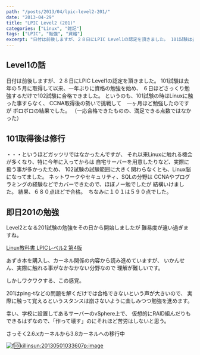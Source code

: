 ```yaml
---
path: "/posts/2013/04/lpic-level2-201/"
date: "2013-04-29"
title: "LPIC Level2 (201)"
categories: ["Linux", "雑記"]
tags: ["LPIC", "勉強", "資格"]
excerpt: "日付は前後しますが、２８日にLPIC Level1の認定を頂きました。 101試験は去年の５月に取得して以来、一年ぶりに資格の勉強を始め、 ６日ほどさ..."
---
```


## Level1の話

日付は前後しますが、２８日にLPIC Level1の認定を頂きました。 101試験は去年の５月に取得して以来、一年ぶりに資格の勉強を始め、 ６日ほどさっくり勉強するだけで102試験に合格できました。 というのも、101試験の時はLinuxに触った事すらなく、 CCNA取得後の勢いで挑戦して　一ヶ月ほど勉強したのですが ボロボロの結果でした。 （一応合格できたものの、満足できる点数ではなかった）

## 101取得後は修行

・・・というほどガッツリではなかったんですが、 それ以来Linuxに触れる機会が多くなり、特に今年に入ってからは 自宅サーバーを用意したりなど、実際に扱う事が多かったため、 102試験の試験範囲に大きく関わらなくとも、Linux脳になってました。 ネットワークやセキュリティ、SQLの分野は CCNAやプログラミングの経験などでカバーできたので、ほぼノー勉でしたが 結構いけました。 結果、６８０点ほどで合格。　ちなみに１０１は５９０点でした。

## 即日201の勉強

Level2となる201試験の勉強をその日から開始しましたが 難易度が違い過ぎますね。

[Linux教科書 LPICレベル2 第4版](http://www.amazon.co.jp/dp/4798128600/?tag=hatena_st1-22&ascsubtag=d-1ajs09)


あずき本を購入し、カーネル関係の内容から読み進めていますが、 いかんせん、実際に触れる事がなかなかない分野なので 理解が難しいです。 

しかしワクワクする、この感覚。 

201はping-tなどの問題を解くだけでは合格できないという声が大きいので、 実際に触って覚えるというスタンスは崩さないように楽しみつつ勉強を進めます。 

幸い、学校に設置してあるサーバーのvSphere上で、 仮想的にRAID組んだりもできるはずなので、「作って壊す」のにそれほど苦労はしないと思う。 

さっそく2.6.xカーネルから3.8カーネルへの移行中 

[![f:id:killinsun:20130501033607p:image](https://cdn-ak.f.st-hatena.com/images/fotolife/k/killinsun/20130501/20130501033607.png "f:id:killinsun:20130501033607p:image")](http://f.hatena.ne.jp/killinsun/20130501033607)